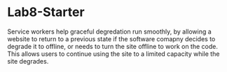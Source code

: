 # Lab8-Starter

Service workers help graceful degredation run smoothly, by allowing a website to return to a previous state if the software comapny decides to degrade it to offline, or needs to turn the site offline to work on the code. This allows users to continue using the site to a limited capacity while the site degrades.